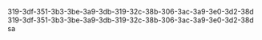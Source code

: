 319-3df-351-3b3-3be-3a9-3db-319-32c-38b-306-3ac-3a9-3e0-3d2-38d
319-3df-351-3b3-3be-3a9-3db-319-32c-38b-306-3ac-3a9-3e0-3d2-38d
sa
